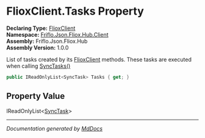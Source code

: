 ﻿<!--  
  <auto-generated>   
    The contents of this file were generated by a tool.  
    Changes to this file may be list if the file is regenerated  
  </auto-generated>   
-->

# FlioxClient.Tasks Property

**Declaring Type:** [FlioxClient](../index.md)  
**Namespace:** [Friflo.Json.Fliox.Hub.Client](../../index.md)  
**Assembly:** Friflo.Json.Fliox.Hub  
**Assembly Version:** 1.0.0

 List of tasks created by its [FlioxClient](../index.md) methods. These tasks are executed when calling [SyncTasks()](../methods/SyncTasks.md)

```csharp
public IReadOnlyList<SyncTask> Tasks { get; }
```

## Property Value

IReadOnlyList\<[SyncTask](../../SyncTask/index.md)\>

___

*Documentation generated by [MdDocs](https://github.com/ap0llo/mddocs)*
